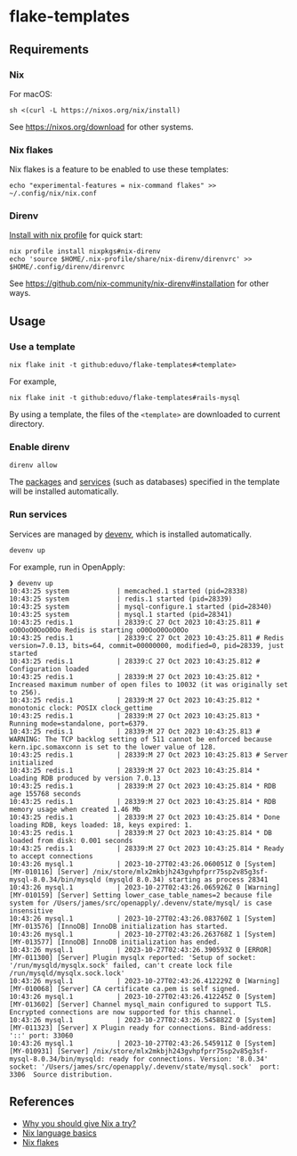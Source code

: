 # flake-templates

## Requirements

### Nix

For macOS:

``` shell
sh <(curl -L https://nixos.org/nix/install)
```

See https://nixos.org/download for other systems.

### Nix flakes

Nix flakes is a feature to be enabled to use these templates:

``` shell
echo "experimental-features = nix-command flakes" >> ~/.config/nix/nix.conf
```

### Direnv

[Install with nix profile](https://github.com/nix-community/nix-direnv#with-nix-profile) for quick start:

``` shell
nix profile install nixpkgs#nix-direnv
echo 'source $HOME/.nix-profile/share/nix-direnv/direnvrc' >> $HOME/.config/direnv/direnvrc
```

See https://github.com/nix-community/nix-direnv#installation for other ways.

## Usage

### Use a template

```shell
nix flake init -t github:eduvo/flake-templates#<template>
```

For example,

```shell
nix flake init -t github:eduvo/flake-templates#rails-mysql
```

By using a template, the files of the `<template>` are downloaded to current directory.

### Enable direnv

``` shell
direnv allow
```

The [packages](https://search.nixos.org/packages) and
[services](https://devenv.sh/services/#supported-services) (such as databases)
specified in the template will be installed automatically.

### Run services

Services are managed by [devenv](https://devenv.sh/), which is installed automatically.

``` shell
devenv up
```

For example, run in OpenApply:

``` shell
❱ devenv up
10:43:25 system            | memcached.1 started (pid=28338)
10:43:25 system            | redis.1 started (pid=28339)
10:43:25 system            | mysql-configure.1 started (pid=28340)
10:43:25 system            | mysql.1 started (pid=28341)
10:43:25 redis.1           | 28339:C 27 Oct 2023 10:43:25.811 # oO0OoO0OoO0Oo Redis is starting oO0OoO0OoO0Oo
10:43:25 redis.1           | 28339:C 27 Oct 2023 10:43:25.811 # Redis version=7.0.13, bits=64, commit=00000000, modified=0, pid=28339, just started
10:43:25 redis.1           | 28339:C 27 Oct 2023 10:43:25.812 # Configuration loaded
10:43:25 redis.1           | 28339:M 27 Oct 2023 10:43:25.812 * Increased maximum number of open files to 10032 (it was originally set to 256).
10:43:25 redis.1           | 28339:M 27 Oct 2023 10:43:25.812 * monotonic clock: POSIX clock_gettime
10:43:25 redis.1           | 28339:M 27 Oct 2023 10:43:25.813 * Running mode=standalone, port=6379.
10:43:25 redis.1           | 28339:M 27 Oct 2023 10:43:25.813 # WARNING: The TCP backlog setting of 511 cannot be enforced because kern.ipc.somaxconn is set to the lower value of 128.
10:43:25 redis.1           | 28339:M 27 Oct 2023 10:43:25.813 # Server initialized
10:43:25 redis.1           | 28339:M 27 Oct 2023 10:43:25.814 * Loading RDB produced by version 7.0.13
10:43:25 redis.1           | 28339:M 27 Oct 2023 10:43:25.814 * RDB age 155768 seconds
10:43:25 redis.1           | 28339:M 27 Oct 2023 10:43:25.814 * RDB memory usage when created 1.46 Mb
10:43:25 redis.1           | 28339:M 27 Oct 2023 10:43:25.814 * Done loading RDB, keys loaded: 18, keys expired: 1.
10:43:25 redis.1           | 28339:M 27 Oct 2023 10:43:25.814 * DB loaded from disk: 0.001 seconds
10:43:25 redis.1           | 28339:M 27 Oct 2023 10:43:25.814 * Ready to accept connections
10:43:26 mysql.1           | 2023-10-27T02:43:26.060051Z 0 [System] [MY-010116] [Server] /nix/store/mlx2mkbjh243gvhpfprr75sp2v85g3sf-mysql-8.0.34/bin/mysqld (mysqld 8.0.34) starting as process 28341
10:43:26 mysql.1           | 2023-10-27T02:43:26.065926Z 0 [Warning] [MY-010159] [Server] Setting lower_case_table_names=2 because file system for /Users/james/src/openapply/.devenv/state/mysql/ is case insensitive
10:43:26 mysql.1           | 2023-10-27T02:43:26.083760Z 1 [System] [MY-013576] [InnoDB] InnoDB initialization has started.
10:43:26 mysql.1           | 2023-10-27T02:43:26.263768Z 1 [System] [MY-013577] [InnoDB] InnoDB initialization has ended.
10:43:26 mysql.1           | 2023-10-27T02:43:26.390593Z 0 [ERROR] [MY-011300] [Server] Plugin mysqlx reported: 'Setup of socket: '/run/mysqld/mysqlx.sock' failed, can't create lock file /run/mysqld/mysqlx.sock.lock'
10:43:26 mysql.1           | 2023-10-27T02:43:26.412229Z 0 [Warning] [MY-010068] [Server] CA certificate ca.pem is self signed.
10:43:26 mysql.1           | 2023-10-27T02:43:26.412245Z 0 [System] [MY-013602] [Server] Channel mysql_main configured to support TLS. Encrypted connections are now supported for this channel.
10:43:26 mysql.1           | 2023-10-27T02:43:26.545882Z 0 [System] [MY-011323] [Server] X Plugin ready for connections. Bind-address: '::' port: 33060
10:43:26 mysql.1           | 2023-10-27T02:43:26.545911Z 0 [System] [MY-010931] [Server] /nix/store/mlx2mkbjh243gvhpfprr75sp2v85g3sf-mysql-8.0.34/bin/mysqld: ready for connections. Version: '8.0.34'  socket: '/Users/james/src/openapply/.devenv/state/mysql.sock'  port: 3306  Source distribution.
```

## References
- [Why you should give Nix a try?](https://nixos.org/guides/nix-pills/why-you-should-give-it-a-try)
- [Nix language basics](https://nix.dev/tutorials/nix-language)
- [Nix flakes](https://nixos.wiki/wiki/Flakes)
